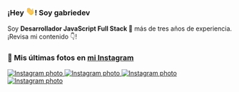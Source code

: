 <h3>¡Hey <img src="https://raw.githubusercontent.com/ABSphreak/ABSphreak/master/gifs/Hi.gif" width="20px" decondig="async">! Soy gabriedev</h3>

<p>Soy <strong>Desarrollador JavaScript Full Stack 🚀</strong> más de tres años de experiencia.<br />¡Revisa mi contenido 👇!</p>

### 📸 Mis últimas fotos en [mi Instagram](https://instagram.com/gabrie.dev)


<a href='https://instagram.com/p/CygbQv4uqxM' target='_blank'>
  <img width='20%' src='https://instagram.fkiv7-1.fna.fbcdn.net/v/t51.2885-15/391525959_236593062741789_5868561716480810596_n.webp?stp=dst-jpg_e35&_nc_ht=instagram.fkiv7-1.fna.fbcdn.net&_nc_cat=109&_nc_ohc=u4HDMz57xYgAX-FwtHE&edm=APU89FABAAAA&ccb=7-5&oh=00_AfCg_UVJC1ik622uADngOOjITuIo_yz_NDjEOBMZ81zmpg&oe=65474525&_nc_sid=bc0c2c' alt='Instagram photo' />
</a>
<a href='https://instagram.com/p/CxTmOF6vN8M' target='_blank'>
  <img width='20%' src='https://instagram.fkiv7-1.fna.fbcdn.net/v/t51.2885-15/378565944_323878180141713_8920720304536029091_n.jpg?stp=dst-jpg_e15&_nc_ht=instagram.fkiv7-1.fna.fbcdn.net&_nc_cat=109&_nc_ohc=nX5CTAlZJ54AX-EkcJk&edm=APU89FABAAAA&ccb=7-5&oh=00_AfA9qxtPrrYyby0_75Bo0M1Nb21T4Pe_SLTY3k72idxldQ&oe=65483198&_nc_sid=bc0c2c' alt='Instagram photo' />
</a>
<a href='https://instagram.com/p/CxLlYVlupp3' target='_blank'>
  <img width='20%' src='https://instagram.fkiv7-1.fna.fbcdn.net/v/t51.2885-15/377997579_196784406648750_7872949112471886655_n.webp?stp=dst-jpg_e35&_nc_ht=instagram.fkiv7-1.fna.fbcdn.net&_nc_cat=106&_nc_ohc=unm4qetfUQYAX8BgiWY&edm=APU89FABAAAA&ccb=7-5&oh=00_AfAiTkB-IDIYsGc1wftQ4ed-zqLzRWagrgV-8gO4wp6IPw&oe=65479C9B&_nc_sid=bc0c2c' alt='Instagram photo' />
</a>
<a href='https://instagram.com/p/CxIn_Irugo4' target='_blank'>
  <img width='20%' src='https://instagram.fkiv7-1.fna.fbcdn.net/v/t51.2885-15/376780815_821779196307492_4053583912414574279_n.jpg?stp=dst-jpg_e15&_nc_ht=instagram.fkiv7-1.fna.fbcdn.net&_nc_cat=100&_nc_ohc=tN8TKsWpCtcAX8eNa99&edm=APU89FABAAAA&ccb=7-5&oh=00_AfDnk9m1BIi-swDoz6L7NVetTLcFqj96Pah-mI6S5yhC6w&oe=65486943&_nc_sid=bc0c2c' alt='Instagram photo' />
</a>
